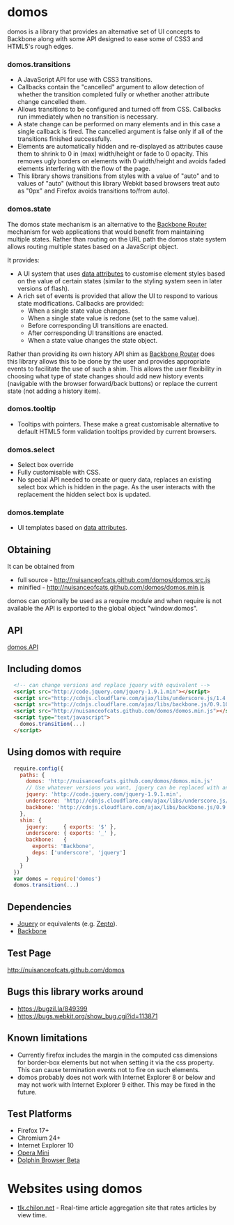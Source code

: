 # domos

domos is a library that provides an alternative set of UI concepts to Backbone along with some API designed to ease some of CSS3 and HTML5's rough edges.

### domos.transitions
 * A JavaScript API for use with CSS3 transitions.
 * Callbacks contain the "cancelled" argument to allow detection of whether the transition completed fully or whether another attribute change cancelled them.
 * Allows transitions to be configured and turned off from CSS. Callbacks run immediately when no transition is necessary.
 * A state change can be performed on many elements and in this case a single callback is fired. The cancelled argument is false only if all of the transitions finished successfully.
 * Elements are automatically hidden and re-displayed as attributes cause them to shrink to 0 in (max) width/height or fade to 0 opacity. This removes ugly borders on elements with 0 width/height and avoids faded elements interfering with the flow of the page.
 * This library shows transitions from styles with a value of "auto" and to values of "auto" (without this library Webkit based browsers treat auto as "0px" and Firefox avoids transitions to/from auto).

### domos.state
The domos state mechanism is an alternative to the [Backbone Router](http://backbonejs.org/#Router) mechanism for web applications that would benefit from maintaining multiple states.  Rather than routing on the URL path the domos state system allows routing multiple states based on a JavaScript object.

It provides:
 * A UI system that uses [data attributes](http://caniuse.com/#feat=dataset) to customise element styles based on the value of certain states (similar to the styling system seen in later versions of flash).
 * A rich set of events is provided that allow the UI to respond to various state modifications. Callbacks are provided:
    * When a single state value changes.
    * When a single state value is redone (set to the same value).
    * Before corresponding UI transitions are enacted.
    * After corresponding UI transitions are enacted.
    * When a state value changes the state object.

Rather than providing its own history API shim as [Backbone Router](http://backbonejs.org/#Router) does this library allows this to be done by the user and provides appropriate events to facilitate the use of such a shim. This allows the user flexibility in choosing what type of state changes should add new history events (navigable with the browser forward/back buttons) or replace the current state (not adding a history item).

### domos.tooltip
 * Tooltips with pointers. These make a great customisable alternative to default HTML5 form validation tooltips provided by current browsers. 

### domos.select
 * Select box override
 * Fully customisable with CSS.
 * No special API needed to create or query data, replaces an existing select box which is hidden in the page. As the user interacts with the replacement the hidden select box is updated.

### domos.template
 * UI templates based on [data attributes](http://caniuse.com/#feat=dataset).

## Obtaining
It can be obtained from
 * full source - http://nuisanceofcats.github.com/domos/domos.src.js
 * minified    - http://nuisanceofcats.github.com/domos/domos.min.js

domos can optionally be used as a require module and when require is not available the API is exported to the global object "window.domos".

## API
[domos API](/doc/api.md)

## Including domos
```html
  <!-- can change versions and replace jquery with equivalent -->
  <script src="http://code.jquery.com/jquery-1.9.1.min"></script>
  <script src="http://cdnjs.cloudflare.com/ajax/libs/underscore.js/1.4.4/underscore-min"></script>
  <script src="http://cdnjs.cloudflare.com/ajax/libs/backbone.js/0.9.10/backbone-min"></script>
  <script src="http://nuisanceofcats.github.com/domos/domos.min.js"></script>
  <script type="text/javascript">
    domos.transition(...)
  </script>
```

## Using domos with require
```javascript
  require.config({
    paths: {
      domos: 'http://nuisanceofcats.github.com/domos/domos.min.js'
      // Use whatever versions you want, jquery can be replaced with an equivalent.
      jquery: 'http://code.jquery.com/jquery-1.9.1.min',
      underscore: 'http://cdnjs.cloudflare.com/ajax/libs/underscore.js/1.4.4/underscore-min',
      backbone: 'http://cdnjs.cloudflare.com/ajax/libs/backbone.js/0.9.10/backbone-min'
    },
    shim: {
      jquery:     { exports: '$' },
      underscore: { exports: '_' },
      backbone:   {
        exports: 'Backbone',
        deps: ['underscore', 'jquery']
      }
    }
  })
  var domos = require('domos')
  domos.transition(...)
```

## Dependencies
 * [Jquery](http://jquery.com) or equivalents (e.g. [Zepto](http://zeptojs.com)).
 * [Backbone](http://backbonejs.org)

## Test Page
http://nuisanceofcats.github.com/domos

## Bugs this library works around
 * https://bugzil.la/849399
 * https://bugs.webkit.org/show_bug.cgi?id=113871

## Known limitations
 * Currently firefox includes the margin in the computed css dimensions for border-box elements but not when setting it via the css property. This can cause termination events not to fire on such elements.
 * domos probably does not work with Internet Explorer 8 or below and may not work with Internet Explorer 9 either. This may be fixed in the future.

## Test Platforms
 * Firefox 17+
 * Chromium 24+
 * Internet Explorer 10
 * [Opera Mini](https://play.google.com/store/apps/details?id=com.opera.browser)
 * [Dolphin Browser Beta](https://play.google.com/store/apps/details?id=com.dolphin.browser.lab.en)

# Websites using domos
 * [tlk.chilon.net](http://tlk.chilon.net) - Real-time article aggregation site that rates articles by view time.
